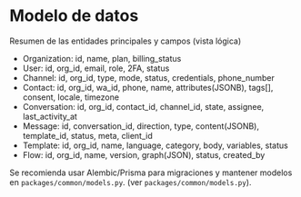 # Modelo de datos

Resumen de las entidades principales y campos (vista lógica)

- Organization: id, name, plan, billing_status
- User: id, org_id, email, role, 2FA, status
- Channel: id, org_id, type, mode, status, credentials, phone_number
- Contact: id, org_id, wa_id, phone, name, attributes(JSONB), tags[], consent, locale, timezone
- Conversation: id, org_id, contact_id, channel_id, state, assignee, last_activity_at
- Message: id, conversation_id, direction, type, content(JSONB), template_id, status, meta, client_id
- Template: id, org_id, name, language, category, body, variables, status
- Flow: id, org_id, name, version, graph(JSON), status, created_by

Se recomienda usar Alembic/Prisma para migraciones y mantener modelos en `packages/common/models.py`. (ver `packages/common/models.py`).
